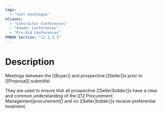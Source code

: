 ```yaml
---
tags:
  - "tool-technique"
aliases:
  - "Contractor Conferences"
  - "Vendor Conferences"
  - "Pre-bid Conferences"
PMBOK Section: "12.2.2.3"
---
```

# Description
Meetings between the [[Buyer]] and prospective [[Seller]]s prior to [[Proposal]] submittal.

They are used to ensure that all prospective [[Seller|bidder]]s have a clear and common understanding of the [[12 Procurement Management|procurement]] and no [[Seller|bidder]]s receive preferential treatment.